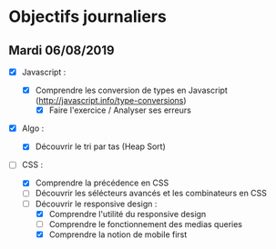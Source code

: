 # Objectifs journaliers

## Mardi 06/08/2019

- [x] Javascript :

  - [x] Comprendre les conversion de types en Javascript (http://javascript.info/type-conversions)
    - [x] Faire l'exercice / Analyser ses erreurs

- [x] Algo :

  - [x] Découvrir le tri par tas (Heap Sort)

- [ ] CSS :
  - [x] Comprendre la précédence en CSS
  - [ ] Découvrir les sélécteurs avancés et les combinateurs en CSS
  - [ ] Découvrir le responsive design :
    - [x] Comprendre l'utilité du responsive design
    - [ ] Comprendre le fonctionnement des medias queries
    - [x] Comprendre la notion de mobile first
